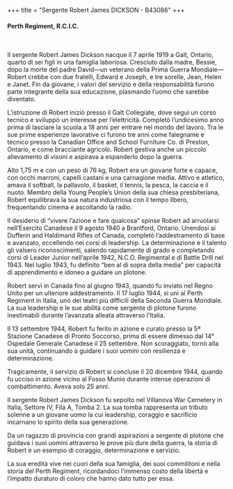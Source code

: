 +++
title = "Sergente Robert James DICKSON - B43086"
+++

#### Perth Regiment, R.C.I.C.
<br>


Il sergente Robert James Dickson nacque il 7 aprile 1919 a Galt, Ontario, quarto di sei figli in una famiglia laboriosa. Cresciuto dalla madre, Bessie, dopo la morte del padre David—un veterano della Prima Guerra Mondiale—Robert crebbe con due fratelli, Edward e Joseph, e tre sorelle, Jean, Helen e Janet. Fin da giovane, i valori del servizio e della responsabilità furono parte integrante della sua educazione, plasmando l’uomo che sarebbe diventato.

L’istruzione di Robert iniziò presso il Galt Collegiate, dove seguì un corso tecnico e sviluppò un interesse per l’elettricità. Completò l’undicesimo anno prima di lasciare la scuola a 18 anni per entrare nel mondo del lavoro. 
Tra le sue prime esperienze lavorative ci furono tre anni come falegname e tecnico presso la Canadian Office and School Furniture Co. di Preston, Ontario, e come bracciante agricolo. 
Robert gestiva anche un piccolo allevamento di visoni e aspirava a espanderlo dopo la guerra.

Alto 1,75 m e con un peso di 76 kg, Robert era un giovane forte e capace, con occhi marroni, capelli castani e una carnagione media. Attivo e atletico, amava il softball, la pallavolo, il basket, il tennis, la pesca, la caccia e il nuoto. Membro della Young People’s Union della sua chiesa presbiteriana, Robert equilibrava la sua natura industriosa con il tempo libero, frequentando cinema e ascoltando la radio.

Il desiderio di “vivere l’azione e fare qualcosa” spinse Robert ad arruolarsi nell’Esercito Canadese il 9 agosto 1940 a Brantford, Ontario. Unendosi ai Dufferin and Haldimand Rifles of Canada, completò l’addestramento di base e avanzato, eccellendo nei corsi di leadership. 
La determinazione e il talento gli valsero riconoscimenti, salendo rapidamente di grado e completando corsi di Leader Junior nell’aprile 1942, N.C.O. Regimental e di Battle Drill nel 1943. 
Nel luglio 1943, fu definito “ben al di sopra della media” per capacità di apprendimento e idoneo a guidare un plotone.

Robert servì in Canada fino al giugno 1943, quando fu inviato nel Regno Unito per un ulteriore addestramento. 
Il 17 luglio 1944, si unì al Perth Regiment in Italia, uno dei teatri più difficili della Seconda Guerra Mondiale. La sua leadership e le sue abilità come sergente di plotone furono inestimabili durante l’avanzata alleata attraverso l’Italia.

Il 13 settembre 1944, Robert fu ferito in azione e curato presso la 5ª Stazione Canadese di Pronto Soccorso, prima di essere dimesso dal 14° Ospedale Generale Canadese il 25 settembre. Non scoraggiato, tornò alla sua unità, continuando a guidare i suoi uomini con resilienza e determinazione.

Tragicamente, il servizio di Robert si concluse il 20 dicembre 1944, quando fu ucciso in azione vicino al Fosso Munio durante intense operazioni di combattimento. 
Aveva solo 25 anni.

Il sergente Robert James Dickson fu sepolto nel Villanova War Cemetery in Italia, Settore IV, Fila A, Tomba 2. 
La sua tomba rappresenta un tributo solenne a un giovane uomo la cui leadership, coraggio e sacrificio incarnano lo spirito della sua generazione.

Da un ragazzo di provincia con grandi aspirazioni a sergente di plotone che guidava i suoi uomini attraverso le prove più dure della guerra, la storia di Robert è un esempio di coraggio, determinazione e servizio.

La sua eredità vive nei cuori della sua famiglia, dei suoi commilitoni e nella storia del Perth Regiment, ricordandoci l’immenso costo della libertà e l’impatto duraturo di coloro che hanno dato tutto per essa.
